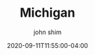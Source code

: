 ---
date: 2020-09-11T11:55:00-04:00
title: "Michigan"
ab: "MI"
seo_title: "Contact Michigan Governor"
description: Contact Michigan Governor
author: john shim
url: /michigan/
weight: 1
---